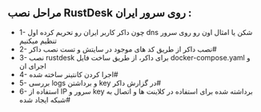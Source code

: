 ## مراحل نصب RustDesk روی سرور ایران : 
- 1- چون داکر کاربر ایران رو تحریم کرده اول dns شکن یا امثال اون رو روی سرور تنظیم میکنیم
- 2- نصب داکر از طریق کد های موجود در سایتش و تست نصب داکر#
- 3- نصب rustdesk برای داکر، از طریق ساخت فایل docker-compose.yaml و اجرای ان
- 4- اجرا کردن کانتینر ساخته شده#
- 5- بررسی logs و برداشتن key در گزارش داکر#
- 6- استفاده از IP سرور و key برداشته شده برای استفاده در کلاینت ها و اتصال به شبکه ایجاد شده#
